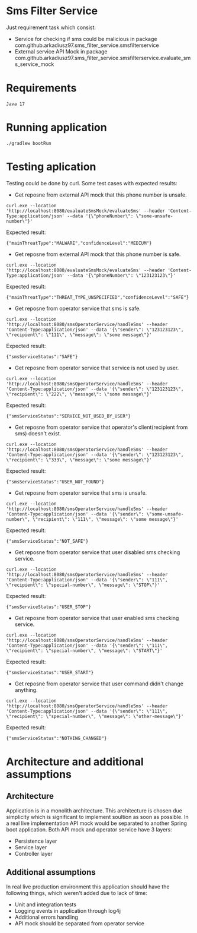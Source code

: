 # Sms Filter Service
Just requirement task which consist:
* Service for checking if sms could be malicious in package com.github.arkadiusz97.sms_filter_service.smsfilterservice
* External service API Mock in package com.github.arkadiusz97.sms_filter_service.smsfilterservice.evaluate_sms_service_mock

# Requirements
```
Java 17
```

# Running application
```
./gradlew bootRun
```

# Testing aplication
Testing could be done by curl. Some test cases with expected results:

* Get reposne from external API mock that this phone number is unsafe.
```
curl.exe --location 'http://localhost:8080/evaluateSmsMock/evaluateSms' --header 'Content-Type:application/json' --data '{\"phoneNumber\": \"some-unsafe-number\"}'
```
Expected result:
```
{"mainThreatType":"MALWARE","confidenceLevel":"MEDIUM"}
```

* Get reposne from external API mock that this phone number is safe.
```
curl.exe --location 'http://localhost:8080/evaluateSmsMock/evaluateSms' --header 'Content-Type:application/json' --data '{\"phoneNumber\": \"123123123\"}'
```
Expected result:
```
{"mainThreatType":"THREAT_TYPE_UNSPECIFIED","confidenceLevel":"SAFE"}
```

* Get reposne from operator service that sms is safe.
```
curl.exe --location 'http://localhost:8080/smsOperatorService/handleSms' --header 'Content-Type:application/json' --data '{\"sender\": \"123123123\", \"recipient\": \"111\", \"message\": \"some message\"}'
```
Expected result:
```
{"smsServiceStatus":"SAFE"}
```

* Get reposne from operator service that service is not used by user.
```
curl.exe --location 'http://localhost:8080/smsOperatorService/handleSms' --header 'Content-Type:application/json' --data '{\"sender\": \"123123123\", \"recipient\": \"222\", \"message\": \"some message\"}'
```
Expected result:
```
{"smsServiceStatus":"SERVICE_NOT_USED_BY_USER"}
```

* Get reposne from operator service that operator's client(recipient from sms) doesn't exist.
```
curl.exe --location 'http://localhost:8080/smsOperatorService/handleSms' --header 'Content-Type:application/json' --data '{\"sender\": \"123123123\", \"recipient\": \"333\", \"message\": \"some message\"}'
```
Expected result:
```
{"smsServiceStatus":"USER_NOT_FOUND"}
```

* Get reposne from operator service that sms is unsafe.
```
curl.exe --location 'http://localhost:8080/smsOperatorService/handleSms' --header 'Content-Type:application/json' --data '{\"sender\": \"some-unsafe-number\", \"recipient\": \"111\", \"message\": \"some message\"}'
```
Expected result:
```
{"smsServiceStatus":"NOT_SAFE"}
```

* Get reposne from operator service that user disabled sms checking service.
```
curl.exe --location 'http://localhost:8080/smsOperatorService/handleSms' --header 'Content-Type:application/json' --data '{\"sender\": \"111\", \"recipient\": \"special-number\", \"message\": \"STOP\"}'
```
Expected result:
```
{"smsServiceStatus":"USER_STOP"}
```

* Get reposne from operator service that user enabled sms checking service.
```
curl.exe --location 'http://localhost:8080/smsOperatorService/handleSms' --header 'Content-Type:application/json' --data '{\"sender\": \"111\", \"recipient\": \"special-number\", \"message\": \"START\"}'
```
Expected result:
```
{"smsServiceStatus":"USER_START"}
```

* Get reposne from operator service that user command didn't change anything.
```
curl.exe --location 'http://localhost:8080/smsOperatorService/handleSms' --header 'Content-Type:application/json' --data '{\"sender\": \"111\", \"recipient\": \"special-number\", \"message\": \"other-message\"}'
```
Expected result:
```
{"smsServiceStatus":"NOTHING_CHANGED"}
```

# Architecture and additional assumptions
## Architecture
Application is in a monolith architecture. This architecture is chosen due simplicity which is significant to implement soultion as soon as possible.
In a real live implementation API mock would be separated to another Spring boot application.
Both API mock and operator service have 3 layers:
* Persistence layer
* Service layer
* Controller layer
## Additional assumptions
In real live production environment this application should have the following things, which weren't added due to lack of time:
* Unit and integration tests
* Logging events in application through log4j
* Additional errors handling
* API mock should be separated from operator service